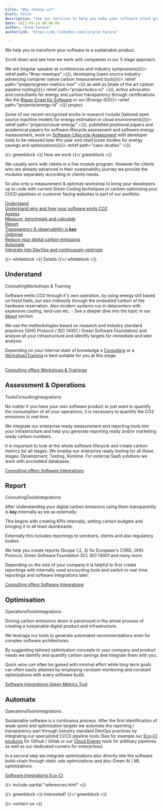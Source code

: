 ```yaml
---
title: "Why choose us?"
draft: false
description: "See our services to help you make your software stack greener"
date: 2023-09-14 08:00:00
author: "Arne Tarara"
authorlink: "https://de.linkedin.com/in/arne-tarara"

---
```


We help you to transform your software to a sustainable product. 

Scroll down and see how we work with companies in our 5 stage approach. 

We are [regular speaker at conferences and industry symposiums]({{< relref path="#nav-meetups" >}}), developing
[open source industry advancing container native carbon measurement tools]({{< relref path="projects/green-metrics-tool" >}}) as well as
[state of the art carbon pipeline tooling]({{< relref path="projects/eco-ci" >}}), active advocates and consultants for energy and carbon transparency
through certifications like the [Blauer Engel für Software](https://www.blauer-engel.de/de/produktwelt/ressourcen-und-energieeffiziente-softwareprodukte) or our [Energy-ID]({{< relref path="projects/energy-id" >}}) project.

Some of our recent recognized works in research include
[tailored open source machine models for energy estimation in cloud environments]({{< relref path="projects/cloud-energy" >}}), published positional
papers and academical papers for software lifecycle assessment and software energy measurement, work on
[Software-Lifecycle-Assessment](https://publication2023.bits-und-baeume.org/#book/38) with developer tools to be released later this year and cited
[case studies for energy savings and optimizations]({{< relref path="case-studies" >}}).


{{< greenblock >}}
How we work
{{</ greenblock >}}

We usually work with clients in a five module program. However for clients who are already advanced in their sustainability journey we provide the modules separately according to clients needs.

So also only a measurement & optimize workshop to bring your developers up to code with current Green Coding techniques or carbon-optimizing your CI/CD pipelines or customer facing websites is part of our portfolio. 


<div class="ui five stackable steps">
  <a class="ui step segment" href="#understand">
    <i class="graduation icon"></i>
    <div class="content">
      <div class="title">Understand</div>
       <div class="description">Understand why and how your software emits CO2</div>
    </div>
  </a>
  <a class="ui step segment" href="#assess">
    <i class="calculator icon"></i>
    <div class="content">
      <div class="title">Assess</div>
       <div class="description">Measure, benchmark and calculate</div>
    </div>
  </a>
  <a class="ui step segment" href="#report">
    <i class="edit icon"></i>
    <div class="content">
      <div class="title">Report</div>
       <div class="description">Transparency & observability is <strong>key</strong></div>
    </div>
  </a>
  <a class="ui step segment" href="#optimise">
    <i class="tachometer alternate icon"></i>
    <div class="content">
      <div class="title">Optimise</div>
      <div class="description">Reduce your digital carbon emissions</div>
    </div>
  </a>
  <a class="ui step segment" href="#automate">
    <i class="robot icon"></i>
    <div class="content">
      <div class="title">Automate</div>
      <div class="description">Integrate into DevOps and continuously optimize</div>
    </div>
  </a>
</div>

{{< whiteblock >}}
Details
{{</ whiteblock >}}






<div id="understand" class="ui raised padded orange stacked segment">
    <div class="ui items">
      <div class="item">
        <div class="ui mini image">
        </div>
        <div class="content">
          <h2>Understand</h2>
          <div class="meta">
            <i class="icon graduation"></i><span class="ui label">Consulting</span><span class="ui label">Workshops & Training</span>
          </div>
          <div class="description">
            <p>Software emits CO2 through it's own operation, by using energy still based on fossil fuels, but also indirectly through the embodied carbon of the hardware reservation. Also modern systems run in datacenters with expensive cooling, land-use etc. - See a deeper dive into the topic in our <a href="/about">About</a> section</p>
            <p>We use the methodologies based on research and industry standard practices (GHG Protocol / ISO 14001 / Green Software Foundation) and analyse all your infrastructure and identify targets for immediate and later analysis.</p>
            <p>Depending on your internal state of knowledge a <a href="/services/consulting">Consulting</a> or a <a href="/services/workshops-and-trainings">Workshop/Training</a> is best suitable for you at this stage.</p>
            <br>
          </div>
            <a class="ui right floated primary button distance-top" href="/services/consulting">
              Consulting offers
              <i class="right chevron icon"></i>
            </a>
            <a class="ui right floated primary button distance-top" href="/services/workshops-and-trainings">
              Workshops & Trainings
              <i class="right chevron icon"></i>
            </a>
        </div>
      </div>
    </div>          
</div>


<div id="assess" class="ui raised padded yellow stacked segment">
    <div class="ui items">    
      <div class="item">
        <div class="ui mini image">
        </div>
        <div class="content">
          <h2>Assessment & Operations</h2>
          <div class="meta">
            <i class="icon calculator"></i> <span class="ui label">Tools</span><span class="ui label">Consulting</span><span class="ui label">Integrations</span>
          </div>
          <div class="description">
            <p>No matter if you have your own software product or just want to quantify the consumption of all your operations, it is necessary to quantify the CO2 emissions in real time.</p>
            <p>We integrate our enterprise ready measurement and reporting tools into your infrastructure and help you generate reporting ready and/or marketing ready carbon numbers.</p>
            <p>It is important to look at the whole software lifecycle and create carbon metrics for all stages. We employ our enterprise ready tooling for all these stages: Development, Testing, Runtime. For external SaaS solutions we work with accredited databases.</p>
          </div>
          <a class="ui right floated primary button distance-top" href="/services/consulting">
              Consulting offers
              <i class="right chevron icon"></i>
          </a>
          <a class="ui right floated primary button distance-top" href="/services/development-and-integrations">
              Software Integrations
              <i class="right chevron icon"></i>
          </a>
        </div>
      </div>
    </div>
</div>

<div id="report" class="ui raised padded teal stacked segment">
    <div class="ui items">    
      <div class="item">
        <div class="ui mini image">
        </div>
        <div class="content">
          <h2>Report</h2>
          <div class="meta">
            <i class="icon edit"></i><span class="ui label">Consulting</span><span class="ui label">Tools</span><span class="ui label">Integrations</span>
          </div>
          <div class="description">
              <p>After understanding your digital carbon emissions using them transparently is <strong>key</strong>.Internally as we as externally.</p>
            <p>This begins with creating KPIs internally, setting carbon budgets and bringing it to all team dashboards.</p>
            <p>Externally this includes reportings to vendoers, clients and also regulatory bodies.</p>
            <p>We help you create reports (Scope 1,2, 3) for European's CSRD, GHG Protocol, Green Software Foundation SCI, ISO 14001 and many more.</p>
            <p>Depending on the size of your company it is helpful to first create reportings with internally used accounting tools and switch to real-time reportings and software integrations later.</p>
          </div>
          <a class="ui right floated primary button distance-top" href="/services/consulting">
              Consulting offers
              <i class="right chevron icon"></i>
          </a>
          <a class="ui right floated primary button distance-top" href="/services/development-and-integrations">
              Software Integrations
              <i class="right chevron icon"></i>
          </a>
        </div>       
      </div>
    </div>
</div>

<div id="optimise" class="ui raised padded olive stacked segment">
    <div class="ui items">    
      <div class="item">
        <div class="ui mini image">
        </div>
        <div class="content">
          <h2>Optimisation</h2>
          <div class="meta">
            <i class="icon tachometer alternate"></i><span class="ui label">Operations</span><span class="ui label">Tools</span><span class="ui label">Integrations</span>
          </div>
          <div class="description">
            <p>Driving carbon emissions down is paramount in the whole process of creating a sustainable digital product and infrastructure.</p>
            <p>We leverage our tools to generate automated recommendations even for complex software architectures.</p>
            <p>By suggesting tailored optimisation concepts to your company and product needs we identify and quantify carbon savings and integrate them with you.</p>
            <p>Quick wins can often be gained with minimal effort while long-term goals can often easily attained by employing constant monitoring and constant optimizations with every software build.</p>
          </div>
          <a class="ui right floated primary button distance-top" href="/consulting/development-and-integrations">
              Software Integrations
              <i class="right chevron icon"></i>
          </a>
          <a class="ui right floated primary button distance-top"href="/projects/green-metrics-tool">
              Green Metrics Tool
              <i class="right chevron icon"></i>
          </a>
        </div>       
      </div>
    </div>
</div>

<div id="automate" class="ui raised padded green stacked segment">
    <div class="ui items">    
      <div class="item">
        <div class="ui mini image">
        </div>
        <div class="content">
          <h2>Automate</h2>
          <div class="meta">
            <span class="ui label">Operations</span><span class="ui label">Tools</span><span class="ui label">Integrations</span>
          </div>
          <div class="description">
            <p>Sustainable software is a continuous process. After the first identification of weak spots and optimization targets we automate the reporting / transparency part through industry standard DevOps practices by integrating our specialized CI/CD pipeline tools (See for example our <a href="/projects/eco-ci/">Eco-CI products</a> for Github / Gitlab or our <a href="/projects/cloud-energy/">Cloud Energy</a> tools for arbitrary pipelines as well as our dedicated runners for enterprises).</p>
            <p>In a second step we integrate optimizations also directly into the software build-chain through static ode optimizations and also Green AI / ML optimizations.</p>
          </div>
          <a class="ui right floated primary button distance-top" href="/services/software-integrations">
              Software Integrations
              <i class="right chevron icon"></i>
          </a>
          <a class="ui right floated primary button distance-top" href="/projects/eco-ci">
              Eco-CI
              <i class="right chevron icon"></i>
          </a>
        </div>       
      </div>
    </div>
</div>



{{< include-partial "references.html" >}}

{{< greenblock >}}
Interested?
{{</ greenblock >}}

{{< contact-us >}}
